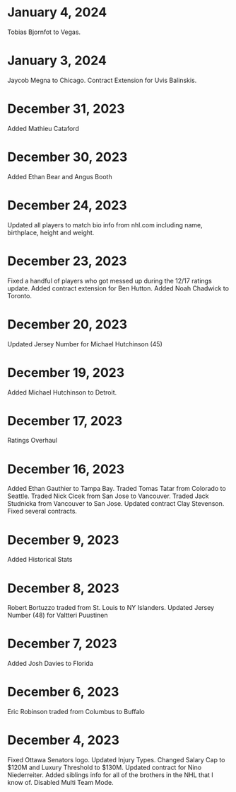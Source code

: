 January 4, 2024
===============
Tobias Bjornfot to Vegas.

January 3, 2024
===============
Jaycob Megna to Chicago. Contract Extension for Uvis Balinskis.

December 31, 2023
=================
Added Mathieu Cataford

December 30, 2023
=================
Added Ethan Bear and Angus Booth

December 24, 2023
=================
Updated all players to match bio info from nhl.com including name, birthplace, height and weight.

December 23, 2023
=================
Fixed a handful of players who got messed up during the 12/17 ratings update.
Added contract extension for Ben Hutton.
Added Noah Chadwick to Toronto.

December 20, 2023
=================
Updated Jersey Number for Michael Hutchinson (45)

December 19, 2023
=================
Added Michael Hutchinson to Detroit.

December 17, 2023
=================
Ratings Overhaul

December 16, 2023
=================
Added Ethan Gauthier to Tampa Bay.
Traded Tomas Tatar from Colorado to Seattle.
Traded Nick Cicek from San Jose to Vancouver.
Traded Jack Studnicka from Vancouver to San Jose.
Updated contract Clay Stevenson.
Fixed several contracts.

December 9, 2023
================
Added Historical Stats

December 8, 2023
================
Robert Bortuzzo traded from St. Louis to NY Islanders. 
Updated Jersey Number (48) for Valtteri Puustinen

December 7, 2023
================
Added Josh Davies to Florida

December 6, 2023
================
Eric Robinson traded from Columbus to Buffalo

December 4, 2023
================
Fixed Ottawa Senators logo. 
Updated Injury Types. 
Changed Salary Cap to $120M and Luxury Threshold to $130M. 
Updated contract for Nino Niederreiter. 
Added siblings info for all of the brothers in the NHL that I know of. 
Disabled Multi Team Mode. 
